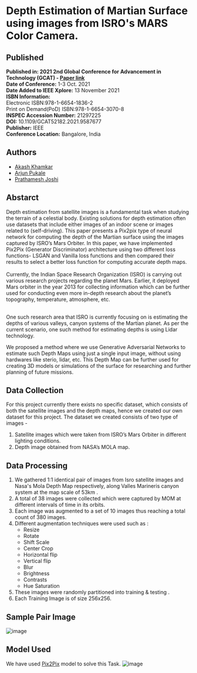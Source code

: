 # Depth Estimation of Martian Surface using images from ISRO's MARS Color Camera.

<h2>Published</h2>

**Published in: 2021 2nd Global Conference for Advancement in Technology (GCAT) - [Paper link](https://ieeexplore.ieee.org/document/9587677)<br>
Date of Conference:** 1-3 Oct. 2021<br>
**Date Added to IEEE Xplore:** 13 November 2021<br>
**ISBN Information:<br>**
Electronic ISBN:978-1-6654-1836-2<br>
Print on Demand(PoD) ISBN:978-1-6654-3070-8<br>
**INSPEC Accession Number:** 21297225<br>
**DOI:** 10.1109/GCAT52182.2021.9587677<br>
**Publisher:** IEEE<br>
**Conference Location:** Bangalore, India<br>

<h2>Authors</h2>

- [Akash Khamkar](https://github.com/AkashKhamkar)
- [Arjun Pukale](https://github.com/ArjunPukale)
- [Prathamesh Joshi](https://github.com/prathamesh1499)

<h2>Abstarct</h2>
Depth estimation from satellite images is a fundamental task when studying the terrain of a celestial body. Existing solutions for depth estimation often use datasets that include either images of an indoor scene or images related to (self-driving). This paper presents a Pix2pix type of neural network for computing the depth of the Martian surface using the images captured by ISRO’s Mars Orbiter. In this paper, we have implemented Pix2Pix (Generator Discriminator) architecture using two different loss functions- LSGAN and Vanilla loss functions and then compared their results to select a better loss function for computing accurate depth maps.<br><br>
Currently, the Indian Space Research Organization (ISRO) is carrying out various research projects regarding the planet Mars. Earlier, it deployed Mars orbiter in the year 2013 for collecting information which can be further used for conducting even more in-depth research about the planet’s topography, temperature, atmosphere, etc.<br><br>

One such research area that ISRO is currently focusing on is estimating the depths of various valleys, canyon systems of the Martian planet. As per the current scenario, one such method for estimating depths is using Lidar technology.

We proposed a method where we use Generative Adversarial Networks to estimate such Depth Maps using just a single input image, without using hardwares like sterio, lidar, etc. This Depth Map can be further used for creating 3D models or simulations of the surface for researching and further planning of future missions.

<h2>Data Collection</h2>
For this project currently there exists no specific dataset, which consists of both the satellite images and the depth maps, hence we created our own dataset for this project.
The dataset we created consists of two type of images -

1. Satellite images which were taken from ISRO’s Mars Orbiter in different lighting conditions.
2. Depth image obtained from NASA’s MOLA map.

<h2>Data Processing</h2>

1. We gathered 1:1 identical pair of images from Isro satellite images and Nasa's Mola Depth Map respectively, along Valles Marineris canyon system at the map scale of 53km .
2. A total of 38 images were collected which were captured by MOM at different intervals of time in its orbits.
3. Each image was augmented to a set of 10 images thus reaching a total count of 380 images.
4. Different augmentation techniques were used such as :
   - Resize
   - Rotate
   - Shift Scale
   - Center Crop
   - Horizontal flip
   - Vertical flip
   - Blur
   - Brightness
   - Contrasts
   - Hue Saturation
5. These images were randomly partitioned into training  & testing  .
6. Each Training Image is of size 256x256.

<h2>Sample Pair Image</h2>

![image](https://user-images.githubusercontent.com/34622497/154837542-54fbdea5-266a-468d-a4a2-245bc82ae23b.png)

<h2> Model Used</h2>

We have used [Pix2Pix](https://github.com/junyanz/pytorch-CycleGAN-and-pix2pix) model to solve this Task.
![image](https://user-images.githubusercontent.com/34622497/154837614-6540ad91-e9c8-414a-bc59-b65827288cea.png)


